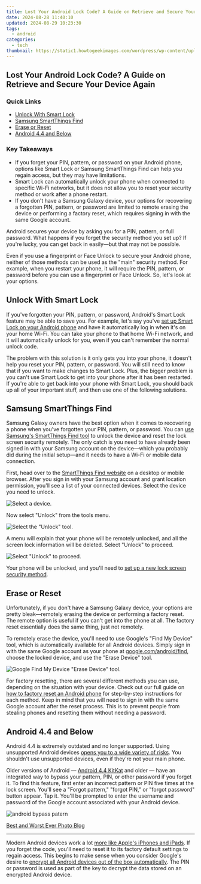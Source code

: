 ```yaml
---
title: Lost Your Android Lock Code? A Guide on Retrieve and Secure Your Device Again
date: 2024-08-28 11:40:10
updated: 2024-08-29 10:23:30
tags:
  - android
categories:
  - tech
thumbnail: https://static1.howtogeekimages.com/wordpress/wp-content/uploads/2023/09/google-pixel-android-lock-screen.jpg
---
```


## Lost Your Android Lock Code? A Guide on Retrieve and Secure Your Device Again

### Quick Links

* [Unlock With Smart Lock](https://twitter-videos.techidaily.com/new-in-2024-address-tweets-stuck-while-watching-online/)
* [Samsung SmartThings Find](https://techidaily.com/some-ways-to-unlock-iphone-12-pro-screen-lock-by-drfone-ios-unlock-ios-unlock/)
* [Erase or Reset](https://extra-information.techidaily.com/hdr-video-power-windows-edition-explained/)
* [Android 4.4 and Below](https://extra-tips.techidaily.com/in-2024-amazing-appraisal-and-backup-options/)

### Key Takeaways

* If you forget your PIN, pattern, or password on your Android phone, options like Smart Lock or Samsung SmartThings Find can help you regain access, but they may have limitations.
* Smart Lock can automatically unlock your phone when connected to specific Wi-Fi networks, but it does not allow you to reset your security method or work after a phone restart.
* If you don't have a Samsung Galaxy device, your options for recovering a forgotten PIN, pattern, or password are limited to remote erasing the device or performing a factory reset, which requires signing in with the same Google account.

 Android secures your device by asking you for a PIN, pattern, or full password. What happens if you forget the security method you set up? If you're lucky, you can get back in easily—but that may not be possible.

 Even if you use a fingerprint or Face Unlock to secure your Android phone, neither of those methods can be used as the "main" security method. For example, when you restart your phone, it will require the PIN, pattern, or password before you can use a fingerprint or Face Unlock. So, let's look at your options.

##  Unlock With Smart Lock

 If you've forgotten your PIN, pattern, or password, Android's Smart Lock feature may be able to save you. For example, let's say you've [set up Smart Lock on your Android phone](https://win-dash.techidaily.com/install-epson-stylus-nx420-printer-software-on-your-pc-downloads-for-win-7810/) and have it automatically log in when it's on your home Wi-Fi. You can take your phone to that home Wi-Fi network, and it will automatically unlock for you, even if you can't remember the normal unlock code.

 The problem with this solution is it only gets you into your phone, it doesn't help you reset your PIN, pattern, or password. You will still need to know that if you want to make changes to Smart Lock. Plus, the bigger problem is you can't use Smart Lock to get into your phone after it has been restarted. If you're able to get back into your phone with Smart Lock, you should back up all of your important stuff, and then use one of the following solutions.

##  Samsung SmartThings Find

 Samsung Galaxy owners have the best option when it comes to recovering a phone when you've forgotten your PIN, pattern, or password. You can [use Samsung's SmartThings Find tool](https://instagram-clips.techidaily.com/navigating-the-path-to-igtv-fame-5-growth-strategies-explored/) to unlock the device and reset the lock screen security remotely. The only catch is you need to have already been signed in with your Samsung account on the device—which you probably did during the initial setup—and it needs to have a Wi-Fi or mobile data connection.

 First, head over to the [SmartThings Find website](https://shop-links.co/link/?exclusive=1&publisher_slug=itechdaily19598&url=https%3A%2F%2Ffindmymobile.samsung.com%2F) on a desktop or mobile browser. After you sign in with your Samsung account and grant location permission, you'll see a list of your connected devices. Select the device you need to unlock.

![Select a device.](https://static1.howtogeekimages.com/wordpress/wp-content/uploads/2023/09/2023-09-08_10-05-50.png) 

 Now select "Unlock" from the tools menu.

![Select the "Unlock" tool.](https://static1.howtogeekimages.com/wordpress/wp-content/uploads/2023/09/2023-09-08_10-06-57.png) 

 A menu will explain that your phone will be remotely unlocked, and all the screen lock information will be deleted. Select "Unlock" to proceed.

![Select "Unlock" to proceed.](https://static1.howtogeekimages.com/wordpress/wp-content/uploads/2023/09/2023-09-08_10-07-56.png) 

 Your phone will be unlocked, and you'll need to [set up a new lock screen security method](https://android-location-track.techidaily.com/top-9-realme-note-50-monitoring-apps-for-parental-controls-drfone-by-drfone-virtual-android/).

##  Erase or Reset

 Unfortunately, if you don't have a Samsung Galaxy device, your options are pretty bleak—remotely erasing the device or performing a factory reset. The remote option is useful if you can't get into the phone at all. The factory reset essentially does the same thing, just not remotely.

 To remotely erase the device, you'll need to use Google's "Find My Device" tool, which is automatically available for all Android devices. Simply sign in with the same Google account as your phone at [google.com/android/find](https://www.google.com/android/find/), choose the locked device, and use the "Erase Device" tool.

![Google Find My Device "Erase Device" tool.](https://static1.howtogeekimages.com/wordpress/wp-content/uploads/2023/09/2023-09-08_10-17-39.png) 

 For factory resetting, there are several different methods you can use, depending on the situation with your device. Check out our full guide on [how to factory reset an Android phone](https://voice-adjusting.techidaily.com/unveiling-the-finest-subsidized-virtual-studio-technology-plugins-for-2024/) for step-by-step instructions for each method. Keep in mind that you will need to sign in with the same Google account after the reset process. This is to prevent people from stealing phones and resetting them without needing a password.

##  Android 4.4 and Below

 Android 4.4 is extremely outdated and no longer supported. Using unsupported Android devices [opens you to a wide variety of risks](https://youtube-video-recordings.techidaily.com/2024-approved-profit-from-youtube-monetize-youtube-shorts-and-boost-your-income/). You shouldn't use unsupported devices, even if they're not your main phone.

 Older versions of Android — [Android 4.4 KitKat](https://fox-http.techidaily.com/2024-approved-capture-the-big-picture-the-best-11-bridge-cameras-guide/) and older — have an integrated way to bypass your pattern, PIN, or other password if you forget it. To find this feature, first enter an incorrect pattern or PIN five times at the lock screen. You'll see a "Forgot pattern," "forgot PIN," or "forgot password" button appear. Tap it. You'll be prompted to enter the username and password of the Google account associated with your Android device.

![android bypass patern](https://static1.howtogeekimages.com/wordpress/wp-content/uploads/2015/08/android-bypass-patern.jpg) 

[Best and Worst Ever Photo Blog](http://bestandworstever.blogspot.co.uk/2012/12/worst-message-to-see-on-your-airplane.html)

---

 Modern Android devices work a lot [more like Apple's iPhones and iPads](https://youtube-webster.techidaily.com/ering-avengers-the-marvellous-world-builders-for-2024/). If you forget the code, you'll need to reset it to its factory default settings to regain access. This begins to make sense when you consider Google's desire to [encrypt all Android devices out of the box automatically](https://on-screen-recording.techidaily.com/effective-group-meetings-googles-top-solutions-4-for-2024/). The PIN or password is used as part of the key to decrypt the data stored on an encrypted Android device.

<ins class="adsbygoogle"
     style="display:block"
     data-ad-format="autorelaxed"
     data-ad-client="ca-pub-7571918770474297"
     data-ad-slot="1223367746"></ins>



<ins class="adsbygoogle"
     style="display:block"
     data-ad-client="ca-pub-7571918770474297"
     data-ad-slot="8358498916"
     data-ad-format="auto"
     data-full-width-responsive="true"></ins>
